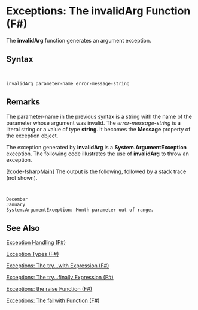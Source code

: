 # Exceptions: The invalidArg Function (F#)

The **invalidArg** function generates an argument exception.


## Syntax


```


invalidArg parameter-name error-message-string

```



## Remarks
The parameter-name in the previous syntax is a string with the name of the parameter whose argument was invalid. The *error-message-string* is a literal string or a value of type **string**. It becomes the **Message** property of the exception object.

The exception generated by **invalidArg** is a **System.ArgumentException** exception. The following code illustrates the use of **invalidArg** to throw an exception.

[!code-fsharp[Main](snippets/fslangref2/snippet6101.fs)]
    The output is the following, followed by a stack trace (not shown).



```


December
January
System.ArgumentException: Month parameter out of range.

```



## See Also
[Exception Handling &#40;F&#35;&#41;](Exception+Handling+%28FSharp%29.md)

[Exception Types &#40;F&#35;&#41;](Exception+Types+%28FSharp%29.md)

[Exceptions: The try...with Expression &#40;F&#35;&#41;](Exceptions+-+The+try...with+Expression+%28FSharp%29.md)

[Exceptions: The try...finally Expression &#40;F&#35;&#41;](Exceptions+-+The+try...finally+Expression+%28FSharp%29.md)

[Exceptions: the raise Function &#40;F&#35;&#41;](Exceptions+-+the+raise+Function+%28FSharp%29.md)

[Exceptions: The failwith Function &#40;F&#35;&#41;](Exceptions+-+The+failwith+Function+%28FSharp%29.md)

